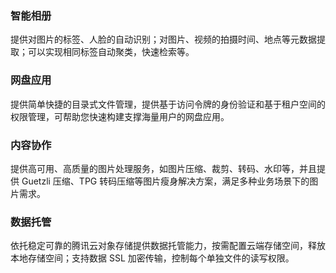 ### 智能相册
提供对图片的标签、人脸的自动识别；对图片、视频的拍摄时间、地点等元数据提取；可以实现相同标签自动聚类，快速检索等。

### 网盘应用
提供简单快捷的目录式文件管理，提供基于访问令牌的身份验证和基于租户空间的权限管理，可帮助您快速构建支撑海量用户的网盘应用。

### 内容协作
提供高可用、高质量的图片处理服务，如图片压缩、裁剪、转码、水印等，并且提供 Guetzli 压缩、TPG 转码压缩等图片瘦身解决方案，满足多种业务场景下的图片需求。

### 数据托管
依托稳定可靠的腾讯云对象存储提供数据托管能力，按需配置云端存储空间，释放本地存储空间；支持数据 SSL 加密传输，控制每个单独文件的读写权限。